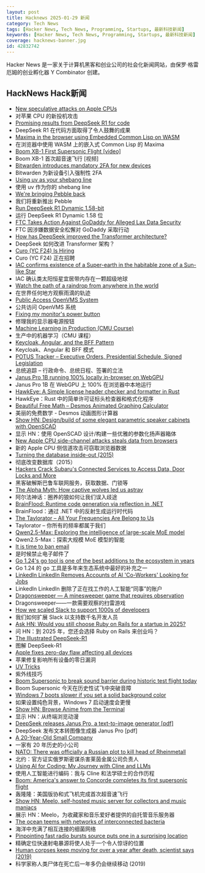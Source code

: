 ```yaml
---
layout: post
title: Hacknews 2025-01-29 新闻
category: Tech News
tags: [Hacker News, Tech News, Programming, Startups, 最新科技新闻]
keywords: [Hacker News, Tech News, Programming, Startups, 最新科技新闻]
coverage: hacknews-banner.jpg
id: 42832742
---
```


Hacker News 是一家关于计算机黑客和创业公司的社会化新闻网站，由保罗·格雷厄姆的创业孵化器 Y Combinator 创建。

## HackNews Hack新闻

- [New speculative attacks on Apple CPUs](https://predictors.fail/)
- 对苹果 CPU 的新投机攻击
- [Promising results from DeepSeek R1 for code](https://simonwillison.net/2025/Jan/27/llamacpp-pr/)
- DeepSeek R1 在代码方面取得了令人鼓舞的成果
- [Maxima in the browser using Embedded Common Lisp on WASM](https://maxima-on-wasm.pages.dev/)
- 在浏览器中使用 WASM 上的嵌入式 Common Lisp 的 Maxima
- [Boom XB-1 First Supersonic Flight [video]](https://www.youtube.com/watch?v=-qisIViAHwI)
- Boom XB-1 首次超音速飞行 [视频]
- [Bitwarden introduces mandatory 2FA for new devices](https://bitwarden.com/help/new-device-verification/)
- Bitwarden 为新设备引入强制性 2FA
- [Using uv as your shebang line](https://akrabat.com/using-uv-as-your-shebang-line/)
- 使用 uv 作为你的 shebang line
- [We're bringing Pebble back](https://repebble.com/)
- 我们将重新推出 Pebble
- [Run DeepSeek R1 Dynamic 1.58-bit](https://unsloth.ai/blog/deepseekr1-dynamic)
- 运行 DeepSeek R1 Dynamic 1.58 位
- [FTC Takes Action Against GoDaddy for Alleged Lax Data Security](https://www.ftc.gov/news-events/news/press-releases/2025/01/ftc-takes-action-against-godaddy-alleged-lax-data-security-its-website-hosting-services)
- FTC 因涉嫌数据安全松懈对 GoDaddy 采取行动
- [How has DeepSeek improved the Transformer architecture?](https://epoch.ai/gradient-updates/how-has-deepseek-improved-the-transformer-architecture)
- DeepSeek 如何改进 Transformer 架构？
- [Curo (YC F24) Is Hiring](https://www.ycombinator.com/companies/curo/jobs/s7a36qb-associate-marketplace-supply)
- Curo (YC F24) 正在招聘
- [IAC confirms existence of a Super-earth in the habitable zone of a Sun-like Star](https://www.iac.es/en/outreach/news/iac-confirms-existence-super-earth-habitable-zone-sun-star)
- IAC 确认类太阳恒星宜居带内存在一颗超级地球
- [Watch the path of a raindrop from anywhere in the world](https://river-runner-global.samlearner.com/)
- 在世界任何地方观察雨滴的轨迹
- [Public Access OpenVMS System](https://decuserve.org/)
- 公共访问 OpenVMS 系统
- [Fixing my monitor's power button](https://www.lkhrs.com/blog/2025/monitor-repair/)
- 修理我的显示器电源按钮
- [Machine Learning in Production (CMU Course)](https://mlip-cmu.github.io/s2025/)
- 生产中的机器学习（CMU 课程）
- [Keycloak, Angular, and the BFF Pattern](https://blog.brakmic.com/keycloak-angular-and-the-bff-pattern/)
- Keycloak、Angular 和 BFF 模式
- [POTUS Tracker – Executive Orders, Presidential Schedule, Signed Legislation](https://potustracker.us/)
- 总统追踪 – 行政命令、总统日程、签署的立法
- [Janus Pro 1B running 100% locally in-browser on WebGPU](https://old.reddit.com/r/LocalLLaMA/comments/1ibnso0/janus_pro_1b_running_100_locally_inbrowser_on/)
- Janus Pro 1B 在 WebGPU 上 100% 在浏览器中本地运行
- [HawkEye: A Simple license header checker and formatter in Rust](https://github.com/korandoru/hawkeye)
- HawkEye：Rust 中的简单许可证标头检查器和格式化程序
- [Beautiful Free Math – Desmos Animated Graphing Calculator](https://www.desmos.com/)
- 美丽的免费数学 - Desmos 动画图形计算器
- [Show HN: Design/build of some elegant parametric speaker cabinets with OpenSCAD](https://calbryant.uk/blog/speakers/)
- 显示 HN：使用 OpenSCAD 设计/构建一些优雅的参数化扬声器箱体
- [New Apple CPU side-channel attacks steals data from browsers](https://www.bleepingcomputer.com/news/security/new-apple-cpu-side-channel-attack-steals-data-from-browsers/)
- 新的 Apple CPU 侧信道攻击可窃取浏览器数据
- [Turning the database inside-out (2015)](https://martin.kleppmann.com/2015/11/05/database-inside-out-at-oredev.html)
- 彻底改变数据库（2015）
- [Hackers Crack Subaru's Connected Services to Access Data, Door Locks and More](https://jalopnik.com/hackers-crack-subarus-connected-services-to-access-loca-1851746393)
- 黑客破解斯巴鲁车联网服务，获取数据、门锁等
- [The Alpha Myth: How captive wolves led us astray](https://anthonydavidadams.substack.com/p/the-alpha-myth-how-captive-wolves)
- 阿尔法神话：圈养的狼如何让我们误入歧途
- [BrainFlood: Runtime code generation via reflection in .NET](https://sbox.game/churchofmiku/brainflood/news/brainflood-compiling-via-reflection-8089c180)
- BrainFlood：通过 .NET 中的反射生成运行时代码
- [The Taylorator – All Your Frequencies Are Belong to Us](https://www.scd31.com/posts/taylorator)
- Taylorator – 你所有的频率都属于我们
- [Qwen2.5-Max: Exploring the intelligence of large-scale MoE model](https://qwenlm.github.io/blog/qwen2.5-max/)
- Qwen2.5-Max：探索大规模 MoE 模型的智能
- [It is time to ban email](https://shkspr.mobi/blog/2025/01/it-is-time-to-ban-email/)
- 是时候禁止电子邮件了
- [Go 1.24's go tool is one of the best additions to the ecosystem in years](https://www.jvt.me/posts/2025/01/27/go-tools-124/)
- Go 1.24 的 go 工具是多年来生态系统中最好的补充之一
- [LinkedIn LinkedIn Removes Accounts of AI 'Co-Workers' Looking for Jobs](https://www.404media.co/linkedin-ai-coworkers-marketeam-open-to-work/)
- LinkedIn LinkedIn 删除了正在找工作的人工智能“同事”的账户
- [Dragonsweeper — A minesweeper game that requires observation](https://danielben.itch.io/dragonsweeper)
- Dragonsweeper——一款需要观察的扫雷游戏
- [How we scaled Slack to support 1000s of developers](https://blog.railway.com/p/slack-overflow)
- 我们如何扩展 Slack 以支持数千名开发人员
- [Ask HN: Would you still choose Ruby on Rails for a startup in 2025?]()
- 问 HN：到 2025 年，您还会选择 Ruby on Rails 来创业吗？
- [The Illustrated DeepSeek-R1](https://newsletter.languagemodels.co/p/the-illustrated-deepseek-r1)
- 图解 DeepSeek-R1
- [Apple fixes zero-day flaw affecting all devices](https://techcrunch.com/2025/01/28/apple-fixes-zero-day-flaw-affecting-all-devices/)
- 苹果修复影响所有设备的零日漏洞
- [UV Tricks](https://www.bitecode.dev/p/uv-tricks)
- 紫外线技巧
- [Boom Supersonic to break sound barrier during historic test flight today](https://www.space.com/space-exploration/tech/boom-supersonic-to-break-sound-barrier-during-historic-test-flight-today-watch-live)
- Boom Supersonic 今天在历史性试飞中突破音障
- [Windows 7 boots slower if you set a solid background color](https://support.microsoft.com/en-gb/topic/the-welcome-screen-may-be-displayed-for-30-seconds-during-the-logon-process-after-you-set-a-solid-color-as-the-desktop-background-in-windows-7-or-in-windows-server-2008-r2-b4565ced-703a-cc85-bf9c-6b3d586d6421)
- 如果设置纯色背景，Windows 7 启动速度会更慢
- [Show HN: Browse Anime from the Terminal](https://github.com/Benexl/FastAnime)
- 显示 HN：从终端浏览动漫
- [DeepSeek releases Janus Pro, a text-to-image generator [pdf]](https://github.com/deepseek-ai/Janus/blob/main/janus_pro_tech_report.pdf)
- DeepSeek 发布文本转图像生成器 Janus Pro [pdf]
- [A 20-Year-Old Small Company](https://hacklook.com/posts/20250128-20years/)
- 一家有 20 年历史的小公司
- [NATO: There was officially a Russian plot to kill head of Rheinmetall](https://www.politico.eu/article/nato-official-confirms-russian-plot-kill-european-weapons-chief-armin-papperger/)
- 北约：官方证实俄罗斯密谋杀害莱茵金属公司负责人
- [Using AI for Coding: My Journey with Cline and LLMs](https://pgaleone.eu/ai/coding/2025/01/26/using-ai-for-coding-my-experience/)
- 使用人工智能进行编码：我与 Cline 和法学硕士的合作历程
- [Boom: America's answer to Concorde completes its first supersonic flight](https://www.cnn.com/2025/01/28/travel/boom-supersonic-first-flight-break-sound-barrier-mach-1/index.html)
- 轰隆隆：美国版协和式飞机完成首次超音速飞行
- [Show HN: Meelo, self-hosted music server for collectors and music maniacs](https://github.com/Arthi-chaud/Meelo)
- 展示 HN：Meelo，为收藏家和音乐爱好者提供的自托管音乐服务器
- [The ocean teems with networks of interconnected bacteria](https://www.quantamagazine.org/the-ocean-teems-with-networks-of-interconnected-bacteria-20250106/)
- 海洋中充满了相互连接的细菌网络
- [Pinpointing fast radio bursts source puts one in a surprising location](https://news.berkeley.edu/2025/01/21/astronomers-thought-they-understood-fast-radio-bursts-a-recent-one-calls-that-into-question/)
- 精确定位快速射电暴源将使人处于一个令人惊讶的位置
- [Human corpses keep moving for over a year after death, scientist says (2019)](https://www.newsweek.com/human-corpse-year-burial-scientist-1459113)
- 科学家称人类尸体在死亡后一年多仍会继续移动 (2019)

